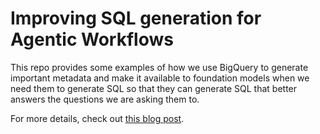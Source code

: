 # Improving SQL generation for Agentic Workflows

This repo provides some examples of how we use BigQuery to generate important metadata and make it available to foundation models when we need them to generate SQL so that they can generate SQL that better answers the questions we are asking them to. 

For more details, check out [this blog post](hold).
